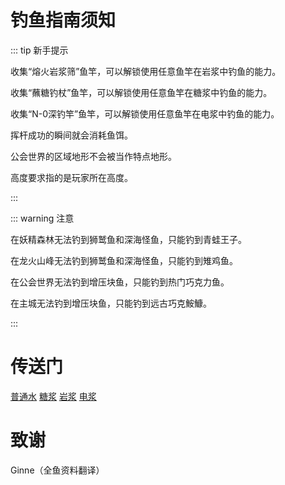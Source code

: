 # 钓鱼指南须知

::: tip 新手提示

收集“熔火岩浆筛”鱼竿，可以解锁使用任意鱼竿在岩浆中钓鱼的能力。

收集“蘸糖钓杖”鱼竿，可以解锁使用任意鱼竿在糖浆中钓鱼的能力。

收集“N-0深钓竿”鱼竿，可以解锁使用任意鱼竿在电浆中钓鱼的能力。

挥杆成功的瞬间就会消耗鱼饵。

公会世界的区域地形不会被当作特点地形。

高度要求指的是玩家所在高度。

:::



:::  warning 注意

在妖精森林无法钓到狮鹫鱼和深海怪鱼，只能钓到青蛙王子。

在龙火山峰无法钓到狮鹫鱼和深海怪鱼，只能钓到雉鸡鱼。

在公会世界无法钓到增压块鱼，只能钓到热门巧克力鱼。

在主城无法钓到增压块鱼，只能钓到远古巧克鮟鱇。

:::



# 传送门

[普通水](/fish/water.html)  [糖浆](/fish/chocolate.html)  [岩浆](/fish/lava.html)  [电浆](/fish/plasma.html)



# 致谢

Ginne（全鱼资料翻译）